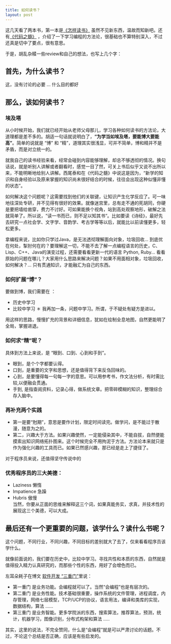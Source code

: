 ```yaml
---
title: 如何读书？
layout: post
---
```


这几天看了两本书，第一本是[《怎样读书》](https://www.amazon.cn/%E6%80%8E%E6%A8%A3%E8%AE%80%E6%9B%B8-%E8%83%A1%E9%80%82/dp/B00DQ23K7E/ref=sr_1_2?ie=UTF8&qid=1464948075&sr=8-2&keywords=%E6%80%8E%E6%A0%B7%E8%AF%BB%E4%B9%A6) 虽然不见新东西，温故而知新吧。还有[《代码之髓》](https://www.amazon.cn/%E4%BB%A3%E7%A0%81%E4%B9%8B%E9%AB%93-%E7%BC%96%E7%A8%8B%E8%AF%AD%E8%A8%80%E6%A0%B8%E5%BF%83%E6%A6%82%E5%BF%B5-%E6%97%A5-%E8%A5%BF%E5%B0%BE%E6%B3%B0%E5%92%8C/dp/B01531736E/ref=sr_1_1?ie=UTF8&qid=1464946454&sr=8-1&keywords=%E4%BB%A3%E7%A0%81%E4%B9%8B%E9%AB%93) ，介绍了一下学习编程的方法论，很基础也不算特别深入，不过还真是切中了要点，很有意思。

于是，胡乱杂糅一些review和自己的想法，也写上几个字：

## 首先，为什么读书？

这，没有讨论的必要 ... 什么目的都好


## 那么，该如何读书？

### 埃及塔

从小时候开始，我们就已经开始从老师父母那儿，学习各种如何读书的方法论，大道理都是差不多的。胡适一句话就说明白了，**“为学当如埃及塔，要能博大要能高”**。简单的说就是 “博” 和 “精”，道理其实很浅显，可并不简单，博和精并不是矛盾，而是对立统一的。

就我自己的读书经验来看，经常会碰到内容能够理解，却总不够透彻的情况。换句话说，就是听别人讲解或者翻看时，感觉一目了然，可关上书后似乎又说不出所以来，不能明晰地给别人讲解。西尾泰和在《代码之髓》中说这是因为，“新学的知识和自身经验以及原来掌握的知识尚未很好结合的时候，往往会出现这种似懂非懂的状态”。

如何解决这个问题呢？这需要找到他们的关联键，让知识产生化学反应了。可一味地往深处专研，并不见得有很好的效果。就像迷宫里，总有走不通的死胡同，你硬是要把墙给凿穿，费力不讨好。可如果能换个视角，站到高处观察地形，破解之法就简单了。所以说，“读一书而已，则不足以知其书“。比如要读《诗经》，最好先去研究一点社会学、文字学、音韵学、考古学等等以后，就能比以前读懂更多，轻松更多。

拿编程来说，比如你只学过Java，是无法透彻理解面向对象，垃圾回收... 到底优在何处，掣肘何在的？要理解这一切，不能不去了解一点编程语言的历史，C、Lisp、C++、Java的演变过程，还需要看看更新一代的语言 Python, Ruby... 看看原始的问题在哪儿？大家用什么思路来解决问题？如果不用面相对象，垃圾回收，如何解决？... 只有贯通知识，才能融汇为自己的东西。

### 如何扩展“博”？
要做到博，我们需要在 ：
* 历史中学习
* 比较中学习
＊ 我再加一条，问题中学习。所谓，于不疑处有疑方是进以。	

用这样的思路，慢慢扩充的背景和详细信息，犹如在绘制全息地图，自然更能明了全局，掌握进退。

### 如何求“精”呢？

具体到方法上来说，是 “眼到、口到、心到和手到”。

* 眼到，是个个字都要认得。
* 口到，是重要的文字和思想，还是值得背下来反刍回味的。
* 心到，是要懂得每一句每一字的意思。可以用参考书，作文法分析，有时需比较,以便融会贯通。
* 手到, 是指查阅资料，记录心得，做系统文章。把零碎模糊的知识，整理综合存入脑中。

### 再补充两个实践
* 第一是要“尅期”，意思是要作计划，限定时间读完。做学问，是不能过于散漫，随意为之的。
* 第二，兴趣大于方法。如果兴趣使然，一定能侵染其中，不能自拔，自然便能摸索出知识网络拓扑图来。这个时候完全不用拘泥于方法。方法论本来就只是作为强化兴趣的工具而已。如果已然感兴趣，那已经是走上了捷径了。

对于程序员来说，还值得坚守传说中的
### 优秀程序员的三大美德：
* Laziness 懒惰
* Impatience 急躁
* Hubris 傲慢  
当然，你要从正面的思维来解释这三个词，如果真能务实，求真，并技术性的展现这三个美德，可以大成。

## 最后还有一个更重要的问题，该学什么？读什么书呢？

这个问题，不同行业，不同兴趣，不同目标的差别就大了去了，仅来看看程序员该学什么。

就像前面说的，我们要在历史中，比较中学习。寻找共性和本质的东西，自然就是值得投入精力认真研究的，而那些个性的东西，用好了会增色而已。

左耳朵耗子在博文 [软件开发 “三重门”](http://coolshell.cn/articles/6526.html)里说：

* 第一重门 是业务功能。会编程就可以了。当然“会编程”也是有层次的。
* 第二重门 是业务性能。技术基础很重要，操作系统的文件管理，进程调度，内存管理，网络七层模型，TCP/UCP的协议，语言用法，编译和类库的实现，数据结构，算法 ......
* 第三重门 是业务智能。更多学院派的东西，搜索算法，推荐算法，预测，统计，机器学习，图像识别，分布式构架和算法 .....

其实，这里的说法，不完全赞同，什么是“会编程”就是可以严肃讨论的话题。不过，不论这个总结是否正确，应该是有些启发的。



